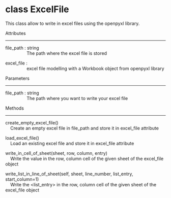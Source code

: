 class ExcelFile
=========

This class allow to write in excel files using the openpyxl library.

Attributes
__________
file_path : string  
&nbsp;&nbsp;&nbsp;&nbsp;&nbsp;&nbsp;&nbsp;&nbsp;&nbsp;&nbsp;&nbsp;&nbsp;&nbsp;&nbsp;&nbsp;&nbsp;&nbsp;The path where the excel file is stored

excel_file :  
&nbsp;&nbsp;&nbsp;&nbsp;&nbsp;&nbsp;&nbsp;&nbsp;&nbsp;&nbsp;&nbsp;&nbsp;&nbsp;&nbsp;&nbsp;&nbsp;&nbsp;excel file modelling with a Workbook object from openpyxl library

Parameters
__________
file_path : string  
&nbsp;&nbsp;&nbsp;&nbsp;&nbsp;&nbsp;&nbsp;&nbsp;&nbsp;&nbsp;&nbsp;&nbsp;&nbsp;&nbsp;&nbsp;&nbsp;&nbsp;The path where you want to write your excel file

Methods
_______
create_empty_excel_file()  
&nbsp;&nbsp;&nbsp;&nbsp;Create an empty excel file in file_path and store it in excel_file attribute

load_excel_file()  
&nbsp;&nbsp;&nbsp;&nbsp;Load an existing excel file and store it in excel_file attribute

write_in_cell_of_sheet(sheet, row, column, entry)  
&nbsp;&nbsp;&nbsp;&nbsp;Write the <entry> value in the row, column cell of the given sheet of the excel_file object

write_list_in_line_of_sheet(self, sheet, line_number, list_entry, start_column=1)  
&nbsp;&nbsp;&nbsp;&nbsp;Write the <list_entry> in the row, column cell of the given sheet of the excel_file object